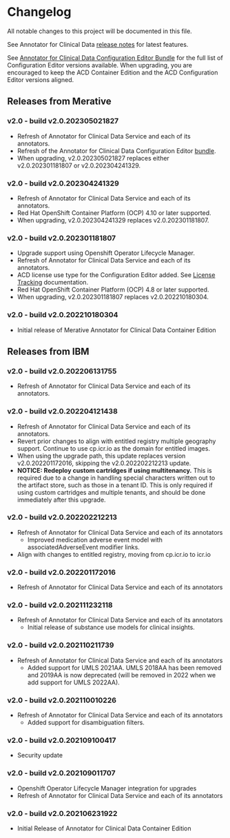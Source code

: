 # Changelog

All notable changes to this project will be documented in this file.

See Annotator for Clinical Data [release notes](https://github.com/merative/acd-containers/blob/master/src/pages/clouddocs/release-notes.md) for latest features.

See [Annotator for Clinical Data Configuration Editor Bundle](https://github.com/merative/acd-containers/tree/master/config-editor) for the full list of Configuration Editor versions available. When upgrading, you are encouraged to keep the ACD Container Edition and the ACD Configuration Editor versions aligned.

## Releases from Merative

### v2.0 - build v2.0.202305021827

- Refresh of Annotator for Clinical Data Service and each of its annotators.
- Refresh of the Annotator for Clinical Data Configuration Editor [bundle](https://github.com/merative/acd-containers/blob/master/config-editor/config-editor-20230503081348.tar.gz).
- When upgrading, v2.0.202305021827 replaces either v2.0.202301181807 or v2.0.202304241329.

### v2.0 - build v2.0.202304241329

- Refresh of Annotator for Clinical Data Service and each of its annotators.
- Red Hat OpenShift Container Platform (OCP) 4.10 or later supported.
- When upgrading, v2.0.202304241329 replaces v2.0.202301181807.

### v2.0 - build v2.0.202301181807

- Upgrade support using Openshift Operator Lifecycle Manager.
- Refresh of Annotator for Clinical Data Service and each of its annotators.
- ACD license use type for the Configuration Editor added. See [License Tracking](https://merative.github.io/acd-containers/installing/license-tracking/) documentation.
- Red Hat OpenShift Container Platform (OCP) 4.8 or later supported.
- When upgrading, v2.0.202301181807 replaces v2.0.202210180304.

### v2.0 - build v2.0.202210180304

- Initial release of Merative Annotator for Clinical Data Container Edition

## Releases from IBM

### v2.0 - build v2.0.202206131755

- Refresh of Annotator for Clinical Data Service and each of its annotators.

### v2.0 - build v2.0.202204121438

- Refresh of Annotator for Clinical Data Service and each of its annotators.
- Revert prior changes to align with entitled registry multiple geography support. Continue to use cp.icr.io as the domain for entitled images.
- When using the upgrade path, this update replaces version v2.0.202201172016, skipping the v2.0.202202212213 update.
- **NOTICE: Redeploy custom cartridges if using multitenancy.** This is required due to a change in handling special characters written out to the artifact store, such as those in a tenant ID. This is only required if using custom cartridges and multiple tenants, and should be done immediately after this upgrade.

### v2.0 - build v2.0.202202212213

- Refresh of Annotator for Clinical Data Service and each of its annotators
  - Improved medication adverse event model with associatedAdverseEvent modifier links.
- Align with changes to entitled registry, moving from cp.icr.io to icr.io

### v2.0 - build v2.0.202201172016

- Refresh of Annotator for Clinical Data Service and each of its annotators

### v2.0 - build v2.0.202111232118

- Refresh of Annotator for Clinical Data Service and each of its annotators
  - Initial release of substance use models for clinical insights.

### v2.0 - build v2.0.202110211739

- Refresh of Annotator for Clinical Data Service and each of its annotators
  - Added support for UMLS 2021AA. UMLS 2018AA has been removed and 2019AA is now deprecated (will be removed in 2022 when we add support for UMLS 2022AA).

### v2.0 - build v2.0.202110010226

- Refresh of Annotator for Clinical Data Service and each of its annotators
  - Added support for disambiguation filters.

### v2.0 - build v2.0.202109100417

- Security update

### v2.0 - build v2.0.202109011707

- Openshift Operator Lifecycle Manager integration for upgrades
- Refresh of Annotator for Clinical Data Service and each of its annotators

### v2.0 - build v2.0.202106231922

- Initial Release of Annotator for Clinical Data Container Edition
